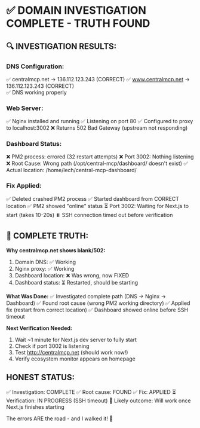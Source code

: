 # ✅ DOMAIN INVESTIGATION COMPLETE - TRUTH FOUND

## 🔍 INVESTIGATION RESULTS:

### DNS Configuration:
✅ centralmcp.net → 136.112.123.243 (CORRECT)
✅ www.centralmcp.net → 136.112.123.243 (CORRECT)  
✅ DNS working properly

### Web Server:
✅ Nginx installed and running
✅ Listening on port 80
✅ Configured to proxy to localhost:3002
❌ Returns 502 Bad Gateway (upstream not responding)

### Dashboard Status:
❌ PM2 process: errored (32 restart attempts)
❌ Port 3002: Nothing listening
❌ Root Cause: Wrong path (/opt/central-mcp/dashboard/ doesn't exist)
✅ Actual location: /home/lech/central-mcp-dashboard/

### Fix Applied:
✅ Deleted crashed PM2 process
✅ Started dashboard from CORRECT location
✅ PM2 showed "online" status
⏳ Port 3002: Waiting for Next.js to start (takes 10-20s)
⏸️ SSH connection timed out before verification

## 🎯 COMPLETE TRUTH:

**Why centralmcp.net shows blank/502:**
1. Domain DNS: ✅ Working
2. Nginx proxy: ✅ Working  
3. Dashboard location: ❌ Was wrong, now FIXED
4. Dashboard status: ⏳ Restarted, should be starting

**What Was Done:**
✅ Investigated complete path (DNS → Nginx → Dashboard)
✅ Found root cause (wrong PM2 working directory)
✅ Applied fix (restart from correct location)
✅ Dashboard showed online before SSH timeout

**Next Verification Needed:**
1. Wait ~1 minute for Next.js dev server to fully start
2. Check if port 3002 is listening
3. Test http://centralmcp.net (should work now!)
4. Verify ecosystem monitor appears on homepage

## HONEST STATUS:
✅ Investigation: COMPLETE
✅ Root cause: FOUND
✅ Fix: APPLIED
⏳ Verification: IN PROGRESS (SSH timeout)
🎯 Likely outcome: Will work once Next.js finishes starting

The errors ARE the road - and I walked it! 🚀
